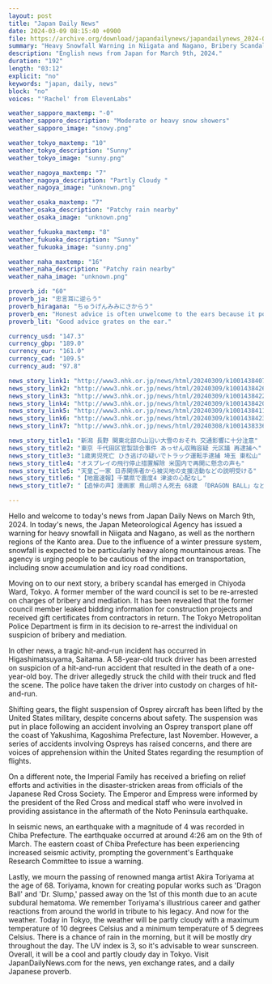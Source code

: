 ```yaml
---
layout: post
title: "Japan Daily News"
date: 2024-03-09 08:15:40 +0900
file: https://archive.org/download/japandailynews/japandailynews_2024-03-09.mp3
summary: "Heavy Snowfall Warning in Niigata and Nagano, Bribery Scandal in Chiyoda Ward, & more…"
description: "English news from Japan for March 9th, 2024."
duration: "192"
length: "03:12"
explicit: "no"
keywords: "japan, daily, news"
block: "no"
voices: "'Rachel' from ElevenLabs"

weather_sapporo_maxtemp: "-0"
weather_sapporo_description: "Moderate or heavy snow showers"
weather_sapporo_image: "snowy.png"

weather_tokyo_maxtemp: "10"
weather_tokyo_description: "Sunny"
weather_tokyo_image: "sunny.png"

weather_nagoya_maxtemp: "7"
weather_nagoya_description: "Partly Cloudy "
weather_nagoya_image: "unknown.png"

weather_osaka_maxtemp: "7"
weather_osaka_description: "Patchy rain nearby"
weather_osaka_image: "unknown.png"

weather_fukuoka_maxtemp: "8"
weather_fukuoka_description: "Sunny"
weather_fukuoka_image: "sunny.png"

weather_naha_maxtemp: "16"
weather_naha_description: "Patchy rain nearby"
weather_naha_image: "unknown.png"

proverb_id: "60"
proverb_ja: "忠言耳に逆らう"
proverb_hiragana: "ちゅうげんみみにさからう"
proverb_en: "Honest advice is often unwelcome to the ears because it points out our faults."
proverb_lit: "Good advice grates on the ear."

currency_usd: "147.3"
currency_gbp: "189.0"
currency_eur: "161.0"
currency_cad: "109.5"
currency_aud: "97.8"

news_story_link1: "http://www3.nhk.or.jp/news/html/20240309/k10014384071000.html"
news_story_link2: "http://www3.nhk.or.jp/news/html/20240309/k10014384261000.html"
news_story_link3: "http://www3.nhk.or.jp/news/html/20240309/k10014384221000.html"
news_story_link4: "http://www3.nhk.or.jp/news/html/20240309/k10014384201000.html"
news_story_link5: "http://www3.nhk.or.jp/news/html/20240309/k10014384111000.html"
news_story_link6: "http://www3.nhk.or.jp/news/html/20240309/k10014384231000.html"
news_story_link7: "http://www3.nhk.or.jp/news/html/20240308/k10014383361000.html"

news_story_title1: "新潟 長野 関東北部の山沿い大雪のおそれ 交通影響に十分注意"
news_story_title2: "東京 千代田区官製談合事件 あっせん収賄容疑 元区議 再逮捕へ"
news_story_title3: "1歳男児死亡 ひき逃げの疑いでトラック運転手逮捕 埼玉 東松山"
news_story_title4: "オスプレイの飛行停止措置解除 米国内で再開に懸念の声も"
news_story_title5: "天皇ご一家 日赤関係者から被災地の支援活動などの説明受ける"
news_story_title6: "【地震速報】千葉県で震度4 津波の心配なし"
news_story_title7: "【追悼の声】漫画家 鳥山明さん死去 68歳 「DRAGON BALL」など"

---
```


Hello and welcome to today's news from Japan Daily News on March 9th, 2024. In today's news, the Japan Meteorological Agency has issued a warning for heavy snowfall in Niigata and Nagano, as well as the northern regions of the Kanto area. Due to the influence of a winter pressure system, snowfall is expected to be particularly heavy along mountainous areas. The agency is urging people to be cautious of the impact on transportation, including snow accumulation and icy road conditions.

Moving on to our next story, a bribery scandal has emerged in Chiyoda Ward, Tokyo. A former member of the ward council is set to be re-arrested on charges of bribery and mediation. It has been revealed that the former council member leaked bidding information for construction projects and received gift certificates from contractors in return. The Tokyo Metropolitan Police Department is firm in its decision to re-arrest the individual on suspicion of bribery and mediation.

In other news, a tragic hit-and-run incident has occurred in Higashimatsuyama, Saitama. A 58-year-old truck driver has been arrested on suspicion of a hit-and-run accident that resulted in the death of a one-year-old boy. The driver allegedly struck the child with their truck and fled the scene. The police have taken the driver into custody on charges of hit-and-run.

Shifting gears, the flight suspension of Osprey aircraft has been lifted by the United States military, despite concerns about safety. The suspension was put in place following an accident involving an Osprey transport plane off the coast of Yakushima, Kagoshima Prefecture, last November. However, a series of accidents involving Ospreys has raised concerns, and there are voices of apprehension within the United States regarding the resumption of flights.

On a different note, the Imperial Family has received a briefing on relief efforts and activities in the disaster-stricken areas from officials of the Japanese Red Cross Society. The Emperor and Empress were informed by the president of the Red Cross and medical staff who were involved in providing assistance in the aftermath of the Noto Peninsula earthquake.

In seismic news, an earthquake with a magnitude of 4 was recorded in Chiba Prefecture. The earthquake occurred at around 4:26 am on the 9th of March. The eastern coast of Chiba Prefecture has been experiencing increased seismic activity, prompting the government's Earthquake Research Committee to issue a warning.

Lastly, we mourn the passing of renowned manga artist Akira Toriyama at the age of 68. Toriyama, known for creating popular works such as 'Dragon Ball' and 'Dr. Slump,' passed away on the 1st of this month due to an acute subdural hematoma. We remember Toriyama's illustrious career and gather reactions from around the world in tribute to his legacy. And now for the weather. Today in Tokyo, the weather will be partly cloudy with a maximum temperature of 10 degrees Celsius and a minimum temperature of 5 degrees Celsius. There is a chance of rain in the morning, but it will be mostly dry throughout the day. The UV index is 3, so it's advisable to wear sunscreen. Overall, it will be a cool and partly cloudy day in Tokyo.  Visit JapanDailyNews.com for the news, yen exchange rates, and a daily Japanese proverb.
